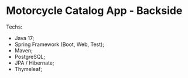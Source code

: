 # Motorcycle Catalog App - Backside

Techs:
- Java 17;
- Spring Framework (Boot, Web, Test);
- Maven;
- PostgreSQL;
- JPA / Hibernate;
- Thymeleaf;